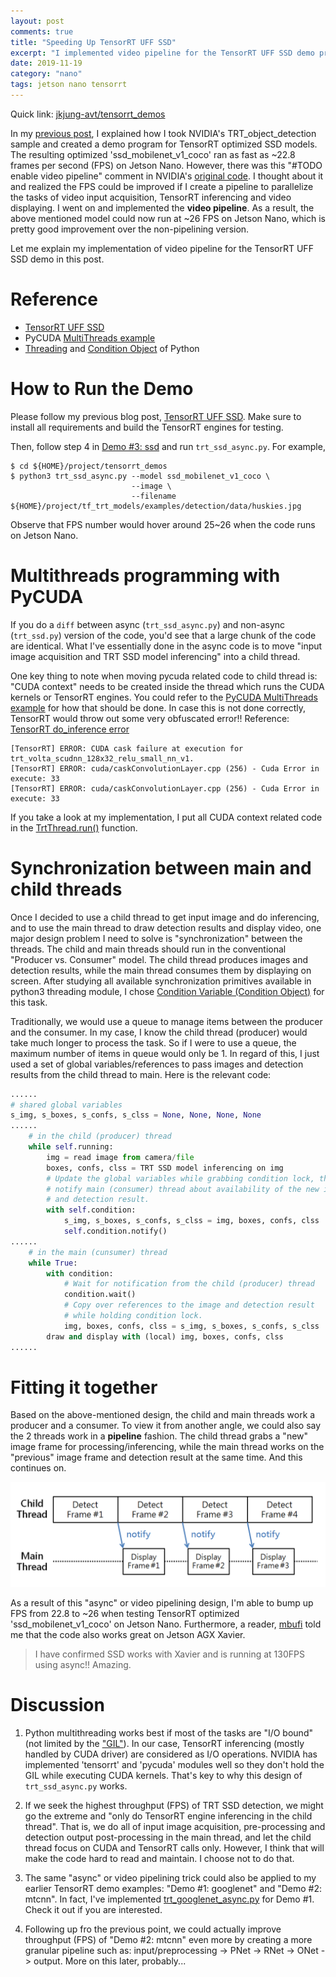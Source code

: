 ```yaml
---
layout: post
comments: true
title: "Speeding Up TensorRT UFF SSD"
excerpt: "I implemented video pipeline for the TensorRT UFF SSD demo program.  The resulting improvement on frames per second (FPS) is good."
date: 2019-11-19
category: "nano"
tags: jetson nano tensorrt
---
```


Quick link: [jkjung-avt/tensorrt_demos](https://github.com/jkjung-avt/tensorrt_demos)

In my [previous post](https://jkjung-avt.github.io/tensorrt-ssd/), I explained how I took NVIDIA's TRT_object_detection sample and created a demo program for TensorRT optimized SSD models.  The resulting optimized 'ssd_mobilenet_v1_coco' ran as fast as ~22.8 frames per second (FPS) on Jetson Nano.  However, there was this "#TODO enable video pipeline" comment in NVIDIA's [original code](https://github.com/AastaNV/TRT_object_detection/blob/master/main.py#L78).  I thought about it and realized the FPS could be improved if I create a pipeline to parallelize the tasks of video input acquisition, TensorRT inferencing and video displaying.  I went on and implemented the **video pipeline**.  As a result, the above mentioned model could now run at ~26 FPS on Jetson Nano, which is pretty good improvement over the non-pipelining version.

Let me explain my implementation of video pipeline for the TensorRT UFF SSD demo in this post.

# Reference

* [TensorRT UFF SSD](https://jkjung-avt.github.io/tensorrt-ssd/)
* PyCUDA [MultiThreads example](https://wiki.tiker.net/PyCuda/Examples/MultipleThreads)
* [Threading](https://docs.python.org/3/library/threading.html) and [Condition Object](https://docs.python.org/3/library/threading.html#threading.Condition) of Python

# How to Run the Demo

Please follow my previous blog post, [TensorRT UFF SSD](https://jkjung-avt.github.io/tensorrt-ssd/).  Make sure to install all requirements and build the TensorRT engines for testing.

Then, follow step 4 in [Demo #3: ssd](https://github.com/jkjung-avt/tensorrt_demos#ssd) and run `trt_ssd_async.py`.  For example,

```shell
$ cd ${HOME}/project/tensorrt_demos
$ python3 trt_ssd_async.py --model ssd_mobilenet_v1_coco \
                           --image \
                           --filename ${HOME}/project/tf_trt_models/examples/detection/data/huskies.jpg
```

Observe that FPS number would hover around 25~26 when the code runs on Jetson Nano.

# Multithreads programming with PyCUDA

If you do a `diff` between async (`trt_ssd_async.py`) and non-async (`trt_ssd.py`) version of the code, you'd see that a large chunk of the code are identical.  What I've essentially done in the async code is to move "input image acquisition and TRT SSD model inferencing" into a child thread.

One key thing to note when moving pycuda related code to child thread is: "CUDA context" needs to be created inside the thread which runs the CUDA kernels or TensorRT engines.  You could refer to the [PyCUDA MultiThreads example](https://wiki.tiker.net/PyCuda/Examples/MultipleThreads) for how that should be done.  In case this is not done correctly, TensorRT would throw out some very obfuscated error!!  Reference: [TensorRT do_inference error](https://devtalk.nvidia.com/default/topic/1056268/tensorrt-do_inference-error)

```
[TensorRT] ERROR: CUDA cask failure at execution for trt_volta_scudnn_128x32_relu_small_nn_v1.
[TensorRT] ERROR: cuda/caskConvolutionLayer.cpp (256) - Cuda Error in execute: 33
[TensorRT] ERROR: cuda/caskConvolutionLayer.cpp (256) - Cuda Error in execute: 33
```

If you take a look at my implementation, I put all CUDA context related code in the [TrtThread.run()](https://github.com/jkjung-avt/tensorrt_demos/blob/master/trt_ssd_async.py#L185) function.

# Synchronization between main and child threads

Once I decided to use a child thread to get input image and do inferencing, and to use the main thread to draw detection results and display video, one major design problem I need to solve is "synchronization" between the threads.  The child and main threads should run in the conventional "Producer vs. Consumer" model.  The child thread produces images and detection results, while the main thread consumes them by displaying on screen.  After studying all available synchronization primitives available in python3 threading module, I chose [Condition Variable (Condition Object)](https://docs.python.org/3/library/threading.html#threading.Condition) for this task.

Traditionally, we would use a queue to manage items between the producer and the consumer.  In my case, I know the child thread (producer) would take much longer to process the task.  So if I were to use a queue, the maximum number of items in queue would only be 1.  In regard of this, I just used a set of global variables/references to pass images and detection results from the child thread to main.  Here is the relevant code:

```python
......
# shared global variables
s_img, s_boxes, s_confs, s_clss = None, None, None, None
......
    # in the child (producer) thread
    while self.running:
        img = read image from camera/file
        boxes, confs, clss = TRT SSD model inferencing on img
        # Update the global variables while grabbing condition lock, then
        # notify main (consumer) thread about availability of the new image
        # and detection result.
        with self.condition:
            s_img, s_boxes, s_confs, s_clss = img, boxes, confs, clss
            self.condition.notify()
......
    # in the main (cunsumer) thread
    while True:
        with condition:
            # Wait for notification from the child (producer) thread
            condition.wait()
            # Copy over references to the image and detection result
            # while holding condition lock.
            img, boxes, confs, clss = s_img, s_boxes, s_confs, s_clss
        draw and display with (local) img, boxes, confs, clss
......
```

# Fitting it together

Based on the above-mentioned design, the child and main threads work a producer and a consumer.  To view it from another angle, we could also say the 2 threads work in a **pipeline** fashion.  The child thread grabs a "new" image frame for processing/inferencing, while the main thread works on the "previous" image frame and detection result at the same time.  And this continues on.

![Pipelining in trt_ssd_async.py](/assets/2019-11-19-speed-up-trt-ssd/pipelining.png)

As a result of this "async" or video pipelining design, I'm able to bump up FPS from 22.8 to ~26 when testing TensorRT optimized 'ssd_mobilenet_v1_coco' on Jetson Nano.  Furthermore, a reader, [mbufi](https://github.com/jkjung-avt/tensorrt_demos/issues/19#issue-517897927) told me that the code also works great on Jetson AGX Xavier.

> I have confirmed SSD works with Xavier and is running at 130FPS using async!! Amazing.

# Discussion

1. Python multithreading works best if most of the tasks are "I/O bound" (not limited by the ["GIL"](https://realpython.com/python-gil/)).  In our case, TensorRT inferencing (mostly handled by CUDA driver) are considered as I/O operations.  NVIDIA has implemented 'tensorrt' and 'pycuda' modules well so they don't hold the GIL while executing CUDA kernels.  That's key to why this design of `trt_ssd_async.py` works.

2. If we seek the highest throughput (FPS) of TRT SSD detection, we might go the extreme and "only do TensorRT engine inferencing in the child thread".  That is, we do all of input image acquisition, pre-processing and detection output post-processing in the main thread, and let the child thread focus on CUDA and TensorRT calls only.  However, I think that will make the code hard to read and maintain.  I choose not to do that.

3. The same "async" or video pipelining trick could also be applied to my earlier TensorRT demo examples: "Demo #1: googlenet" and "Demo #2: mtcnn".  In fact, I've implemented [trt_googlenet_async.py](https://github.com/jkjung-avt/tensorrt_demos/blob/master/trt_googlenet_async.py) for Demo #1.  Check it out if you are interested.

4. Following up fro the previous point, we could actually improve throughput (FPS) of "Demo #2: mtcnn" even more by creating a more granular pipeline such as: input/preprocessing -> PNet -> RNet -> ONet -> output.  More on this later, probably...
